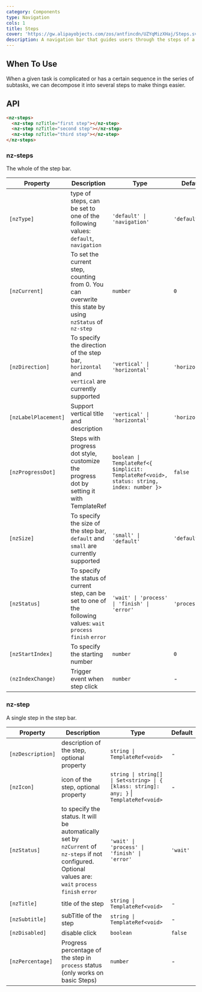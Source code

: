 ```yaml
---
category: Components
type: Navigation
cols: 1
title: Steps
cover: 'https://gw.alipayobjects.com/zos/antfincdn/UZYqMizXHaj/Steps.svg'
description: A navigation bar that guides users through the steps of a task.
---
```


## When To Use

When a given task is complicated or has a certain sequence in the series of subtasks, we can decompose it into several steps to make things easier.

## API

```html
<nz-steps>
  <nz-step nzTitle="first step"></nz-step>
  <nz-step nzTitle="second step"></nz-step>
  <nz-step nzTitle="third step"></nz-step>
</nz-steps>
```

### nz-steps

The whole of the step bar.

| Property             | Description                                                                                                         | Type                                                                                      | Default        |
| -------------------- | ------------------------------------------------------------------------------------------------------------------- | ----------------------------------------------------------------------------------------- | -------------- |
| `[nzType]`           | type of steps, can be set to one of the following values: `default`, `navigation`                                   | `'default' \| 'navigation'`                                                               | `'default'`    |
| `[nzCurrent]`        | To set the current step, counting from 0. You can overwrite this state by using `nzStatus` of `nz-step`             | `number`                                                                                  | `0`            |
| `[nzDirection]`      | To specify the direction of the step bar, `horizontal` and `vertical` are currently supported                       | `'vertical' \| 'horizontal'`                                                              | `'horizontal'` |
| `[nzLabelPlacement]` | Support vertical title and description                                                                              | `'vertical' \| 'horizontal'`                                                              | `'horizontal'` |
| `[nzProgressDot]`    | Steps with progress dot style, customize the progress dot by setting it with TemplateRef                            | `boolean \| TemplateRef<{ $implicit: TemplateRef<void>, status: string, index: number }>` | `false`        |
| `[nzSize]`           | To specify the size of the step bar, `default` and `small` are currently supported                                  | `'small' \| 'default'`                                                                    | `'default'`    |
| `[nzStatus]`         | To specify the status of current step, can be set to one of the following values: `wait` `process` `finish` `error` | `'wait' \| 'process' \| 'finish' \| 'error'`                                              | `'process'`    |
| `[nzStartIndex]`     | To specify the starting number                                                                                      | `number`                                                                                  | `0`            |
| `(nzIndexChange)`    | Trigger event when step click                                                                                       | `number`                                                                                  | -              |

### nz-step

A single step in the step bar.

| Property          | Description                                                                                                                                                | Type                                                                                    | Default  |
| ----------------- | ---------------------------------------------------------------------------------------------------------------------------------------------------------- | --------------------------------------------------------------------------------------- | -------- |
| `[nzDescription]` | description of the step, optional property                                                                                                                 | `string \| TemplateRef<void>`                                                           | -        |
| `[nzIcon]`        | icon of the step, optional property                                                                                                                        | `string \| string[] \| Set<string> \| { [klass: string]: any; }` \| `TemplateRef<void>` | -        |
| `[nzStatus]`      | to specify the status. It will be automatically set by `nzCurrent` of `nz-steps` if not configured. Optional values are: `wait` `process` `finish` `error` | `'wait' \| 'process' \| 'finish' \| 'error'`                                            | `'wait'` |
| `[nzTitle]`       | title of the step                                                                                                                                          | `string \| TemplateRef<void>`                                                           | -        |
| `[nzSubtitle]`    | subTitle of the step                                                                                                                                       | `string \| TemplateRef<void>`                                                           | -        |
| `[nzDisabled]`    | disable click                                                                                                                                              | `boolean`                                                                               | `false`  |
| `[nzPercentage]`  | Progress percentage of the step in `process` status (only works on basic Steps)                                                                            | `number`                                                                                | -        |
